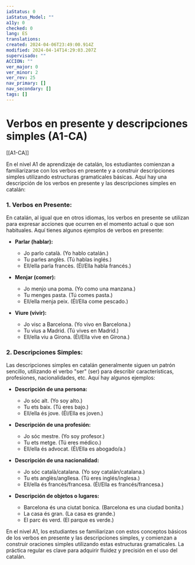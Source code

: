 ```yaml
---
iaStatus: 0
iaStatus_Model: ""
a11y: 0
checked: 0
lang: ES
translations: 
created: 2024-04-06T23:49:00.914Z
modified: 2024-04-14T14:29:03.207Z
supervisado: ""
ACCION: ""
ver_major: 0
ver_minor: 2
ver_rev: 25
nav_primary: []
nav_secondary: []
tags: []
---
```

# Verbos en presente y descripciones simples (A1-CA)

[[A1-CA]]

En el nivel A1 de aprendizaje de catalán, los estudiantes comienzan a familiarizarse con los verbos en presente y a construir descripciones simples utilizando estructuras gramaticales básicas. Aquí hay una descripción de los verbos en presente y las descripciones simples en catalán:

### 1. Verbos en Presente:

En catalán, al igual que en otros idiomas, los verbos en presente se utilizan para expresar acciones que ocurren en el momento actual o que son habituales. Aquí tienes algunos ejemplos de verbos en presente:

- **Parlar (hablar):**
  - Jo parlo català. (Yo hablo catalán.)
  - Tu parles anglès. (Tú hablas inglés.)
  - Ell/ella parla francès. (Él/Ella habla francés.)

- **Menjar (comer):**
  - Jo menjo una poma. (Yo como una manzana.)
  - Tu menges pasta. (Tú comes pasta.)
  - Ell/ella menja peix. (Él/Ella come pescado.)

- **Viure (vivir):**
  - Jo visc a Barcelona. (Yo vivo en Barcelona.)
  - Tu vius a Madrid. (Tú vives en Madrid.)
  - Ell/ella viu a Girona. (Él/Ella vive en Girona.)

### 2. Descripciones Simples:

Las descripciones simples en catalán generalmente siguen un patrón sencillo, utilizando el verbo "ser" (ser) para describir características, profesiones, nacionalidades, etc. Aquí hay algunos ejemplos:

- **Descripción de una persona:**
  - Jo sóc alt. (Yo soy alto.)
  - Tu ets baix. (Tú eres bajo.)
  - Ell/ella és jove. (Él/Ella es joven.)

- **Descripción de una profesión:**
  - Jo sóc mestre. (Yo soy profesor.)
  - Tu ets metge. (Tú eres médico.)
  - Ell/ella és advocat. (Él/Ella es abogado/a.)

- **Descripción de una nacionalidad:**
  - Jo sóc català/catalana. (Yo soy catalán/catalana.)
  - Tu ets anglès/angllesa. (Tú eres inglés/inglesa.)
  - Ell/ella és francès/francesa. (Él/Ella es francés/francesa.)

- **Descripción de objetos o lugares:**
  - Barcelona és una ciutat bonica. (Barcelona es una ciudad bonita.)
  - La casa és gran. (La casa es grande.)
  - El parc és verd. (El parque es verde.)

En el nivel A1, los estudiantes se familiarizan con estos conceptos básicos de los verbos en presente y las descripciones simples, y comienzan a construir oraciones simples utilizando estas estructuras gramaticales. La práctica regular es clave para adquirir fluidez y precisión en el uso del catalán.